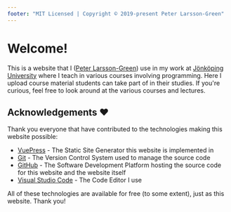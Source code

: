 ```yaml
---
footer: "MIT Licensed | Copyright © 2019-present Peter Larsson-Green"
---
```


# Welcome!
This is a website that I ([Peter Larsson-Green](https://ju.se/en/personinfo.html?sign=LarPet)) use in my work at [Jönköping University](https://ju.se/en.html) where I teach in various courses involving programming. Here I upload course material students can take part of in their studies. If you're curious, feel free to look around at the various courses and lectures.

## Acknowledgements ❤️
Thank you everyone that have contributed to the technologies making this website possible:

 - [VuePress](https://vuepress.vuejs.org/) - The Static Site Generator this website is implemented in
 - [Git](https://git-scm.com/) - The Version Control System used to manage the source code
 - [GitHub](https://github.com/) - The Software Development Platform hosting the source code for this website and the website itself
 - [Visual Studio Code](https://code.visualstudio.com/) - The Code Editor I use

All of these technologies are available for free (to some extent), just as this website. Thank you!